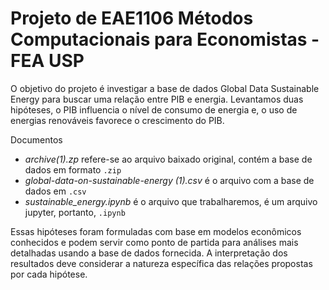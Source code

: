 # Projeto de EAE1106 Métodos Computacionais para Economistas - FEA USP

O objetivo do projeto é investigar a base de dados Global Data Sustainable Energy para buscar uma relação entre PIB e energia. Levantamos duas hipóteses, o PIB influencia o nível de consumo de energia e, o uso de energias renováveis favorece o crescimento do PIB.

Documentos
- *archive(1).zp* refere-se ao arquivo baixado original, contém a base de dados em formato `.zip`
- *global-data-on-sustainable-energy (1).csv* é o arquivo com a base de dados em `.csv`
- *sustainable_energy.ipynb* é o arquivo que trabalharemos, é um arquivo jupyter, portanto, `.ipynb`

Essas hipóteses foram formuladas com base em modelos econômicos conhecidos e podem servir como ponto de partida para análises mais detalhadas usando a base de dados fornecida. A interpretação dos resultados deve considerar a natureza específica das relações propostas por cada hipótese.
